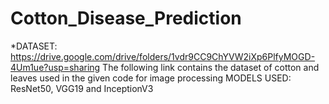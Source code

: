 # Cotton_Disease_Prediction
*DATASET: 
https://drive.google.com/drive/folders/1vdr9CC9ChYVW2iXp6PlfyMOGD-4Um1ue?usp=sharing
The following link contains the dataset of cotton and leaves used in the given code for image processing
MODELS USED:
ResNet50, VGG19 and InceptionV3
